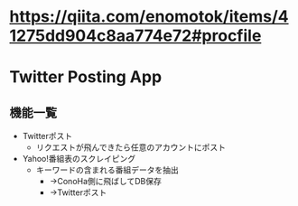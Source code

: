 # https://qiita.com/enomotok/items/41275dd904c8aa774e72#procfile

# Twitter Posting App

## 機能一覧
* Twitterポスト
  * リクエストが飛んできたら任意のアカウントにポスト
* Yahoo!番組表のスクレイピング
  * キーワードの含まれる番組データを抽出
    * →ConoHa側に飛ばしてDB保存
    * →Twitterポスト
